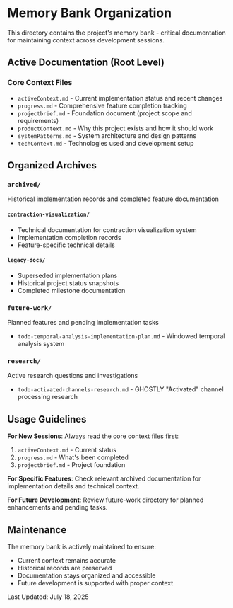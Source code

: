 # Memory Bank Organization

This directory contains the project's memory bank - critical documentation for maintaining context across development sessions.

## Active Documentation (Root Level)

### Core Context Files
- `activeContext.md` - Current implementation status and recent changes
- `progress.md` - Comprehensive feature completion tracking
- `projectbrief.md` - Foundation document (project scope and requirements)
- `productContext.md` - Why this project exists and how it should work
- `systemPatterns.md` - System architecture and design patterns  
- `techContext.md` - Technologies used and development setup

## Organized Archives

### `archived/`
Historical implementation records and completed feature documentation

#### `contraction-visualization/`
- Technical documentation for contraction visualization system
- Implementation completion records
- Feature-specific technical details

#### `legacy-docs/`
- Superseded implementation plans
- Historical project status snapshots
- Completed milestone documentation

### `future-work/`
Planned features and pending implementation tasks
- `todo-temporal-analysis-implementation-plan.md` - Windowed temporal analysis system

### `research/`
Active research questions and investigations
- `todo-activated-channels-research.md` - GHOSTLY "Activated" channel processing research

## Usage Guidelines

**For New Sessions**: Always read the core context files first:
1. `activeContext.md` - Current status
2. `progress.md` - What's been completed
3. `projectbrief.md` - Project foundation

**For Specific Features**: Check relevant archived documentation for implementation details and technical context.

**For Future Development**: Review future-work directory for planned enhancements and pending tasks.

## Maintenance

The memory bank is actively maintained to ensure:
- Current context remains accurate
- Historical records are preserved
- Documentation stays organized and accessible
- Future development is supported with proper context

Last Updated: July 18, 2025